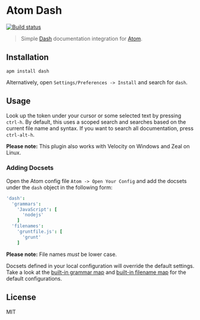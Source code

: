 # Atom Dash

[![Build status][travis-image]][travis-url]

> Simple [Dash](http://kapeli.com/dash) documentation integration for [Atom](https://atom.io/packages/dash).

## Installation

```
apm install dash
```

Alternatively, open `Settings/Preferences -> Install` and search for `dash`.

## Usage

Look up the token under your cursor or some selected text by pressing `ctrl-h`. By default, this uses a scoped search and searches based on the current file name and syntax. If you want to search all documentation, press `ctrl-alt-h`.

**Please note:** This plugin also works with Velocity on Windows and Zeal on Linux.

### Adding Docsets

Open the Atom config file `Atom -> Open Your Config` and add the docsets under the `dash` object in the following form:

```cson
'dash':
  'grammars':
    'JavaScript': [
      'nodejs'
    ]
  'filenames':
    'gruntfile.js': [
      'grunt'
    ]
```

**Please note:** File names _must_ be lower case.

Docsets defined in your local configuration will override the default settings. Take a look at the [built-in grammar map](https://github.com/blakeembrey/atom-dash/blob/master/lib/grammar-map.coffee) and [built-in filename map](https://github.com/blakeembrey/atom-dash/blob/master/lib/filename-map.coffee) for the default configurations.

## License

MIT

[travis-image]: https://img.shields.io/travis/blakeembrey/atom-dash.svg?style=flat
[travis-url]: https://travis-ci.org/blakeembrey/atom-dash

